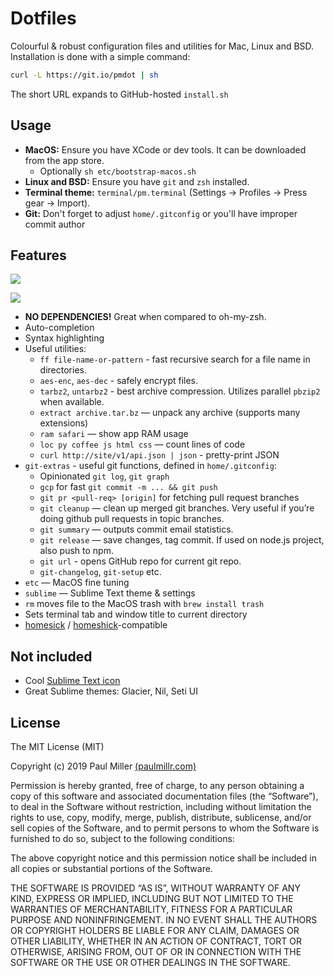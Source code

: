 # Dotfiles
Colourful & robust configuration files and utilities for Mac, Linux and BSD. Installation is done with a simple command:

```sh
curl -L https://git.io/pmdot | sh
```

The short URL expands to GitHub-hosted `install.sh`

## Usage

- **MacOS:** Ensure you have XCode or dev tools. It can be downloaded from the app store.
    - Optionally `sh etc/bootstrap-macos.sh`
- **Linux and BSD:** Ensure you have `git` and `zsh` installed.
- **Terminal theme:** `terminal/pm.terminal` (Settings -> Profiles -> Press gear -> Import).
- **Git:** Don't forget to adjust `home/.gitconfig` or you'll have improper commit author

## Features

![](https://cloud.githubusercontent.com/assets/574696/3210643/80f11554-eed7-11e3-8c8f-5509bc304fc7.png)

![](https://cloud.githubusercontent.com/assets/574696/3210642/7ecc9a00-eed7-11e3-9357-27c2a8576f80.png)

* **NO DEPENDENCIES!** Great when compared to oh-my-zsh.
* Auto-completion
* Syntax highlighting
* Useful utilities:
    * `ff file-name-or-pattern` - fast recursive search for a file name in directories.
    * `aes-enc`, `aes-dec` - safely encrypt files.
    * `tarbz2`, `untarbz2` - best archive compression. Utilizes parallel `pbzip2` when available.
    * `extract archive.tar.bz` — unpack any archive (supports many extensions)
    * `ram safari` — show app RAM usage
    * `loc py coffee js html css` — count lines of code
    * `curl http://site/v1/api.json | json` - pretty-print JSON
* `git-extras` - useful git functions, defined in `home/.gitconfig`:
    * Opinionated `git log`, `git graph`
    * `gcp` for fast `git commit -m ... && git push`
    * `git pr <pull-req> [origin]` for fetching pull request branches
    * `git cleanup` — clean up merged git branches. Very useful if
    you’re doing github pull requests in topic branches.
    * `git summary` — outputs commit email statistics.
    * `git release` — save changes, tag commit. If used on node.js project, also push to npm.
    * `git url` - opens GitHub repo for current git repo.
    * `git-changelog`, `git-setup` etc.
* `etc` — MacOS fine tuning
* `sublime` — Sublime Text theme & settings
* `rm` moves file to the MacOS trash with `brew install trash`
* Sets terminal tab and window title to current directory
* [homesick](https://github.com/technicalpickles/homesick) /
  [homeshick](https://github.com/andsens/homeshick)-compatible

## Not included

- Cool [Sublime Text icon](https://dribbble.com/shots/1840393-Sublime-Text-Yosemite-Icon)
- Great Sublime themes: Glacier, Nil, Seti UI

## License

The MIT License (MIT)

Copyright (c) 2019 Paul Miller [(paulmillr.com)](https://paulmillr.com)

Permission is hereby granted, free of charge, to any person obtaining a copy
of this software and associated documentation files (the “Software”), to deal
in the Software without restriction, including without limitation the rights
to use, copy, modify, merge, publish, distribute, sublicense, and/or sell
copies of the Software, and to permit persons to whom the Software is
furnished to do so, subject to the following conditions:

The above copyright notice and this permission notice shall be included in
all copies or substantial portions of the Software.

THE SOFTWARE IS PROVIDED “AS IS”, WITHOUT WARRANTY OF ANY KIND, EXPRESS OR
IMPLIED, INCLUDING BUT NOT LIMITED TO THE WARRANTIES OF MERCHANTABILITY,
FITNESS FOR A PARTICULAR PURPOSE AND NONINFRINGEMENT. IN NO EVENT SHALL THE
AUTHORS OR COPYRIGHT HOLDERS BE LIABLE FOR ANY CLAIM, DAMAGES OR OTHER
LIABILITY, WHETHER IN AN ACTION OF CONTRACT, TORT OR OTHERWISE, ARISING FROM,
OUT OF OR IN CONNECTION WITH THE SOFTWARE OR THE USE OR OTHER DEALINGS IN
THE SOFTWARE.
